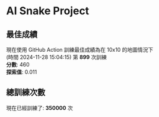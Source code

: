 
# AI Snake Project

## **最佳成績**
現在使用 GitHub Action 訓練最佳成績為在 10x10 的地圖情況下  
(時間 2024-11-28 15:04:15) 第 **899** 次訓練  
**分數**: 460  
**探索值**: 0.011

## 總訓練次數
現在已經訓練了: **350000** 次
